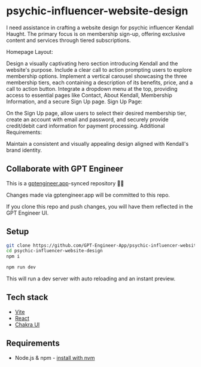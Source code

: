 # psychic-influencer-website-design

I need assistance in crafting a website design for psychic influencer Kendall Haught. The primary focus is on membership sign-up, offering exclusive content and services through tiered subscriptions.

Homepage Layout:

Design a visually captivating hero section introducing Kendall and the website's purpose. Include a clear call to action prompting users to explore membership options.
Implement a vertical carousel showcasing the three membership tiers, each containing a description of its benefits, price, and a call to action button.
Integrate a dropdown menu at the top, providing access to essential pages like Contact, About Kendall, Membership Information, and a secure Sign Up page.
Sign Up Page:

On the Sign Up page, allow users to select their desired membership tier, create an account with email and password, and securely provide credit/debit card information for payment processing.
Additional Requirements:

Maintain a consistent and visually appealing design aligned with Kendall's brand identity.

## Collaborate with GPT Engineer

This is a [gptengineer.app](https://gptengineer.app)-synced repository 🌟🤖

Changes made via gptengineer.app will be committed to this repo.

If you clone this repo and push changes, you will have them reflected in the GPT Engineer UI.

## Setup

```sh
git clone https://github.com/GPT-Engineer-App/psychic-influencer-website-design.git
cd psychic-influencer-website-design
npm i
```

```sh
npm run dev
```

This will run a dev server with auto reloading and an instant preview.

## Tech stack

- [Vite](https://vitejs.dev/)
- [React](https://react.dev/)
- [Chakra UI](https://chakra-ui.com/)

## Requirements

- Node.js & npm - [install with nvm](https://github.com/nvm-sh/nvm#installing-and-updating)
